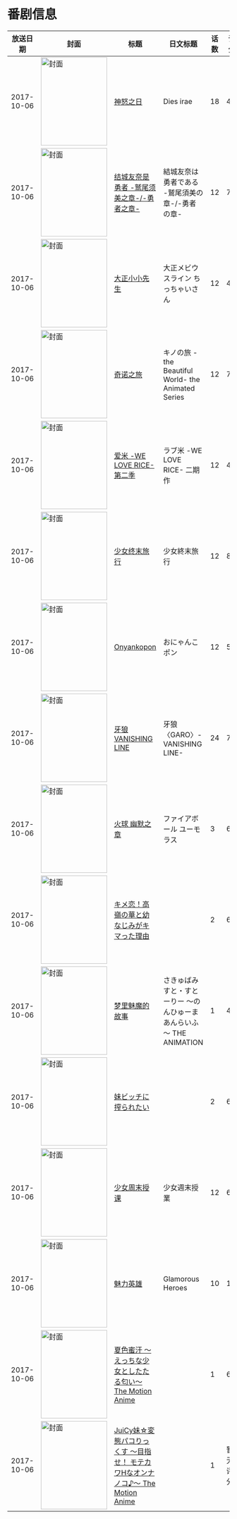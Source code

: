 # 番剧信息

|放送日期|封面|标题|日文标题|话数|评分|评分人数|
|---|---|---|---|---|---|---|
|2017-10-06|<img src="//lain.bgm.tv/pic/cover/c/03/89/131901_8iTEV.jpg" alt="封面" style="width:150px;height:200px;object-fit:cover;">|[神怒之日](https://bangumi.tv/subject/131901)|Dies irae|18|4.6|343人评分|
|2017-10-06|<img src="//lain.bgm.tv/pic/cover/c/80/f2/195937_745wm.jpg" alt="封面" style="width:150px;height:200px;object-fit:cover;">|[结城友奈是勇者 -鹫尾须美之章-/-勇者之章-](https://bangumi.tv/subject/195937)|結城友奈は勇者である -鷲尾須美の章-/-勇者の章-|12|7.3|2308人评分|
|2017-10-06|<img src="//lain.bgm.tv/pic/cover/c/02/27/198707_jS0ex.jpg" alt="封面" style="width:150px;height:200px;object-fit:cover;">|[大正小小先生](https://bangumi.tv/subject/198707)|大正メビウスライン ちっちゃいさん|12|4.6|35人评分|
|2017-10-06|<img src="//lain.bgm.tv/pic/cover/c/47/df/211068_49qlq.jpg" alt="封面" style="width:150px;height:200px;object-fit:cover;">|[奇诺之旅](https://bangumi.tv/subject/211068)|キノの旅 -the Beautiful World- the Animated Series|12|7.4|2870人评分|
|2017-10-06|<img src="//lain.bgm.tv/pic/cover/c/31/2e/218383_MkKBR.jpg" alt="封面" style="width:150px;height:200px;object-fit:cover;">|[爱米 -WE LOVE RICE- 第二季](https://bangumi.tv/subject/218383)|ラブ米 -WE LOVE RICE- 二期作|12|4.6|26人评分|
|2017-10-06|<img src="//lain.bgm.tv/pic/cover/c/c5/8b/218707_DBmO2.jpg" alt="封面" style="width:150px;height:200px;object-fit:cover;">|[少女终末旅行](https://bangumi.tv/subject/218707)|少女終末旅行|12|8.1|13197人评分|
|2017-10-06|<img src="//lain.bgm.tv/pic/cover/c/12/4b/220883_6nK13.jpg" alt="封面" style="width:150px;height:200px;object-fit:cover;">|[Onyankopon](https://bangumi.tv/subject/220883)|おにゃんこポン|12|5.2|22人评分|
|2017-10-06|<img src="//lain.bgm.tv/pic/cover/c/5d/70/222425_JMn2k.jpg" alt="封面" style="width:150px;height:200px;object-fit:cover;">|[牙狼 VANISHING LINE](https://bangumi.tv/subject/222425)|牙狼〈GARO〉-VANISHING LINE-|24|7.0|556人评分|
|2017-10-06|<img src="//lain.bgm.tv/pic/cover/c/f2/08/223134_rnRlU.jpg" alt="封面" style="width:150px;height:200px;object-fit:cover;">|[火球 幽默之章](https://bangumi.tv/subject/223134)|ファイアボール ユーモラス|3|6.9|154人评分|
|2017-10-06|<img src="/img/no_icon_subject.png" alt="封面" style="width:150px;height:200px;object-fit:cover;">|[キメ恋！高嶺の華と幼なじみがキマった理由](https://bangumi.tv/subject/223547)||2|6.1|346人评分|
|2017-10-06|<img src="/img/no_icon_subject.png" alt="封面" style="width:150px;height:200px;object-fit:cover;">|[梦里魅魔的故事](https://bangumi.tv/subject/223790)|さきゅばみすと・すとーりー ～のんひゅーまあんらいふ～ THE ANIMATION|1|4.8|170人评分|
|2017-10-06|<img src="/img/no_icon_subject.png" alt="封面" style="width:150px;height:200px;object-fit:cover;">|[妹ビッチに搾られたい](https://bangumi.tv/subject/224083)||2|6.1|486人评分|
|2017-10-06|<img src="//lain.bgm.tv/pic/cover/c/e6/56/227245_8gLf1.jpg" alt="封面" style="width:150px;height:200px;object-fit:cover;">|[少女周末授课](https://bangumi.tv/subject/227245)|少女週末授業|12|6.4|491人评分|
|2017-10-06|<img src="//lain.bgm.tv/pic/cover/c/ba/3d/227462_0PPIw.jpg" alt="封面" style="width:150px;height:200px;object-fit:cover;">|[魅力英雄](https://bangumi.tv/subject/227462)|Glamorous Heroes|10|1.9|61人评分|
|2017-10-06|<img src="/img/no_icon_subject.png" alt="封面" style="width:150px;height:200px;object-fit:cover;">|[夏色蜜汗 ～えっちな少女としたたる匂い～ The Motion Anime](https://bangumi.tv/subject/281470)||1|6.0|22人评分|
|2017-10-06|<img src="/img/no_icon_subject.png" alt="封面" style="width:150px;height:200px;object-fit:cover;">|[JuiCy妹☆変態パコりっくす ～目指せ！ モテカワHなオンナノコ♪～ The Motion Anime](https://bangumi.tv/subject/351426)||1|暂无评分|少于10人评分|

